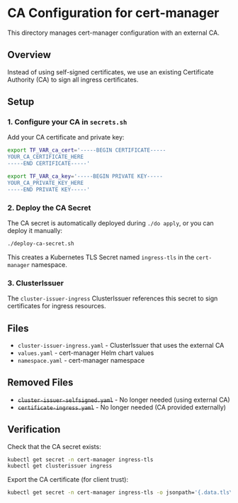 # CA Configuration for cert-manager

This directory manages cert-manager configuration with an external CA.

## Overview

Instead of using self-signed certificates, we use an existing Certificate Authority (CA) to sign all ingress certificates.

## Setup

### 1. Configure your CA in `secrets.sh`

Add your CA certificate and private key:

```bash
export TF_VAR_ca_cert='-----BEGIN CERTIFICATE-----
YOUR_CA_CERTIFICATE_HERE
-----END CERTIFICATE-----'

export TF_VAR_ca_key='-----BEGIN PRIVATE KEY-----
YOUR_CA_PRIVATE_KEY_HERE
-----END PRIVATE KEY-----'
```

### 2. Deploy the CA Secret

The CA secret is automatically deployed during `./do apply`, or you can deploy it manually:

```bash
./deploy-ca-secret.sh
```

This creates a Kubernetes TLS Secret named `ingress-tls` in the `cert-manager` namespace.

### 3. ClusterIssuer

The `cluster-issuer-ingress` ClusterIssuer references this secret to sign certificates for ingress resources.

## Files

- `cluster-issuer-ingress.yaml` - ClusterIssuer that uses the external CA
- `values.yaml` - cert-manager Helm chart values
- `namespace.yaml` - cert-manager namespace

## Removed Files

- ~~`cluster-issuer-selfsigned.yaml`~~ - No longer needed (using external CA)
- ~~`certificate-ingress.yaml`~~ - No longer needed (CA provided externally)

## Verification

Check that the CA secret exists:

```bash
kubectl get secret -n cert-manager ingress-tls
kubectl get clusterissuer ingress
```

Export the CA certificate (for client trust):

```bash
kubectl get secret -n cert-manager ingress-tls -o jsonpath='{.data.tls\.crt}' | base64 -d > ca.crt
```
